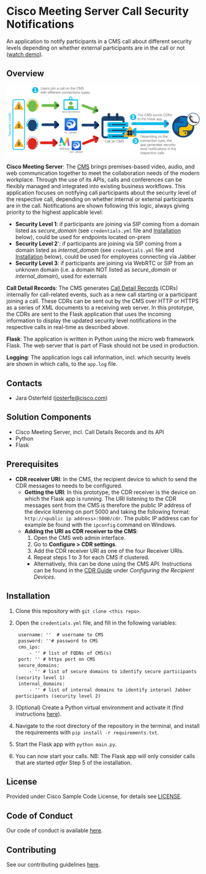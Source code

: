 # Cisco Meeting Server Call Security Notifications

An application to notify participants in a CMS call about different security levels depending on whether external participants are in the call or not ([watch demo](https://youtu.be/2dv9xmZRmXs)).

## Overview
 
![High Level Workflow](IMAGES/workflow.png)

**Cisco Meeting Server**: The [CMS](https://developer.cisco.com/cisco-meeting-server/) brings premises-based video, audio, and web communication together to meet the collaboration needs of the modern workplace. Through the use of its APIs, calls and conferences can be flexibly managed and integrated into existing business workflows. This application focuses on notifying call participants about the security level of the respective call, depending on whether internal or external participants are in the call. Notifications are shown following this logic, always giving priority to the highest applicable level: 
* **Security Level 1**: if participants are joining via SIP coming from a domain listed as *secure_domain* (see `credentials.yml` file and [Installation](#Installation) below), could be used for endpoints located on-prem 
* **Security Level 2**': if participants are joining via SIP coming from a domain listed as *internal_domain* (see `credentials.yml` file and [Installation](#Installation) below), could be used for employees connecting via Jabber 
* **Security Level 3**: if participants are joining via WebRTC or SIP from an unknown domain (i.e. a domain NOT listed as *secure_domain* or *internal_domain*), used for externals

**Call Detail Records**: The CMS generates [Call Detail Records](https://www.cisco.com/c/dam/en/us/td/docs/conferencing/ciscoMeetingServer/Reference_Guides/Version-2-9/Cisco-Meeting-Server-CDR-Guide-2-9.pdf) (CDRs) internally for call-related events, such as a new call starting or a participant joining a call. These CDRs can be sent out by the CMS over HTTP or HTTPS as a series of XML documents to a receiving web server. In this prototype, the CDRs are sent to the Flask application that uses the incoming information to display the updated security level notifications in the respective calls in real-time as described above.

**Flask**: The application is written in Python using the micro web framework Flask. The web server that is part of Flask should not be used in production.

**Logging**: The application logs call information, incl. which security levels are shown in which calls, to the `app.log` file. 



## Contacts
* Jara Osterfeld (josterfe@cisco.com)



## Solution Components
* Cisco Meeting Server, incl. Call Details Records and its API
* Python
* Flask



## Prerequisites
- **CDR receiver URI**: In the CMS, the recipient device to which to send the CDR messages to needs to be configured. 
   - **Getting the URI**: In this prototype, the CDR receiver is the device on which the Flask app is running. The URI listening to the CDR messages sent from the CMS is therefore the public IP address of the device listening on port 5000 and taking the following format: `http://<public ip address>:5000/cdr`. The public IP address can for example be found with the `ipconfig` command on Windows. 
   - **Adding the URI as CDR receiver to the CMS**:
     1. Open the CMS web admin interface.
     2. Go to **Configure > CDR settings**.
     3. Add the CDR receiver URI as one of the four Receiver URIs.
     4. Repeat steps 1 to 3 for each CMS if clustered. 
     - Alternatively, this can be done using the CMS API. Instructions can be found in the [CDR Guide](https://www.cisco.com/c/dam/en/us/td/docs/conferencing/ciscoMeetingServer/Reference_Guides/Version-2-9/Cisco-Meeting-Server-CDR-Guide-2-9.pdf) under *Configuring the Recipient Devices*. 



## Installation

1. Clone this repository with `git clone <this repo>`.

2. Open the `credentials.yml` file, and fill in the following variables: 
        
        username: ''  # username to CMS
        password: ''# password to CMS
        cms_ips:
            - '' # list of FQDNs of CMS(s)
        port: '' # https port on CMS
        secure_domains:
            - '' # list of secure domains to identify secure participants (security level 1)
        internal_domains:
            - '' # list of internal domains to identify interanl Jabber participants (security level 2) 

3. (Optional) Create a Python virtual environment and activate it (find instructions [here](https://docs.python.org/3/tutorial/venv.html)).

4. Navigate to the root directory of the repository in the terminal, and install the requirements with `pip install -r requirements.txt`.

5. Start the Flask app with `python main.py`.

6. You can now start your calls. NB: The Flask app will only consider calls that are started *atfer* Step 5 of the installation.



## License
Provided under Cisco Sample Code License, for details see [LICENSE](./LICENSE.md).



## Code of Conduct
Our code of conduct is available [here](./CODE_OF_CONDUCT.md).



## Contributing
See our contributing guidelines [here](./CONTRIBUTING.md).
